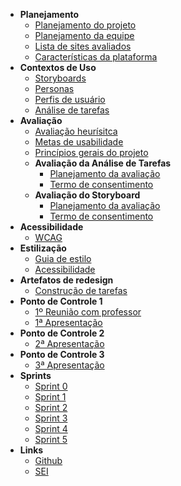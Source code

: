 - **Planejamento**
  - [Planejamento do projeto](./planning/project_planning.md)
  - [Planejamento da equipe](./planning/team_planning.md)
  - [Lista de sites avaliados](./planning/evaluated_sites.md)
  - [Características da plataforma](./planning/platform_features.md)
- **Contextos de Uso**
  - [Storyboards](./use_context/storyboards.md)
  - [Personas](./use_context/personas.md)
  - [Perfis de usuário](./use_context/user_profiles.md)
  - [Análise de tarefas](./use_context/tasks_analysis.md)
- **Avaliação**
  - [Avaliação heurísitca](./evaluation/heuristic_evaluation.md)
  - [Metas de usabilidade](./evaluation/usability_goals.md)
  - [Princípios gerais do projeto](./evaluation/project_general_principles.md)
  - **Avaliação da Análise de Tarefas**
    - [Planejamento da avaliação](./evaluation/task_analysis/planning.md)
    - [Termo de consentimento](./evaluation/task_analysis/consent_form.md)
  - **Avaliação do Storyboard**
    - [Planejamento da avaliação](./evaluation/storyboard/planning.md)
    - [Termo de consentimento](./evaluation/storyboard/consent_form.md)
- **Acessibilidade**
  - [WCAG](./accessibility/WCAG.md)
- **Estilização**
  - [Guia de estilo](./styling/style_guide.md)
  - [Acessibilidade](./accessibility/accessibility.md)
- **Artefatos de redesign**
  - [Construção de tarefas](./redesign_artefacts/task_construction.md)
- **Ponto de Controle 1**
  - [1º Reunião com professor](./meeting/PC1/professor_meeting_1.md)
  - [1ª Apresentação](./meeting/PC1/pc1_presentation.md)
- **Ponto de Controle 2**
  - [2ª Apresentação](./meeting/PC2/pc2_presentation.md)
- **Ponto de Controle 3**
  - [3ª Apresentação](./meeting/PC3/pc3_presentation.md)
- **Sprints**
  - [Sprint 0](./meeting/PC1/sprint_0.md)
  - [Sprint 1](./meeting/PC1/sprint_1.md)
  - [Sprint 2](./meeting/PC2/sprint_2.md)
  - [Sprint 3](./meeting/PC2/sprint_3.md)
  - [Sprint 4](./meeting/PC3/sprint_4.md)
  - [Sprint 5](./meeting/PC3/sprint_5.md)
- **Links**
  - [Github](https://github.com/Interacao-Humano-Computador/2020.1-SEI)
  - [SEI](https://sei.df.gov.br/sip/login.php?sigla_orgao_sistema=GDF&sigla_sistema=SEI)
